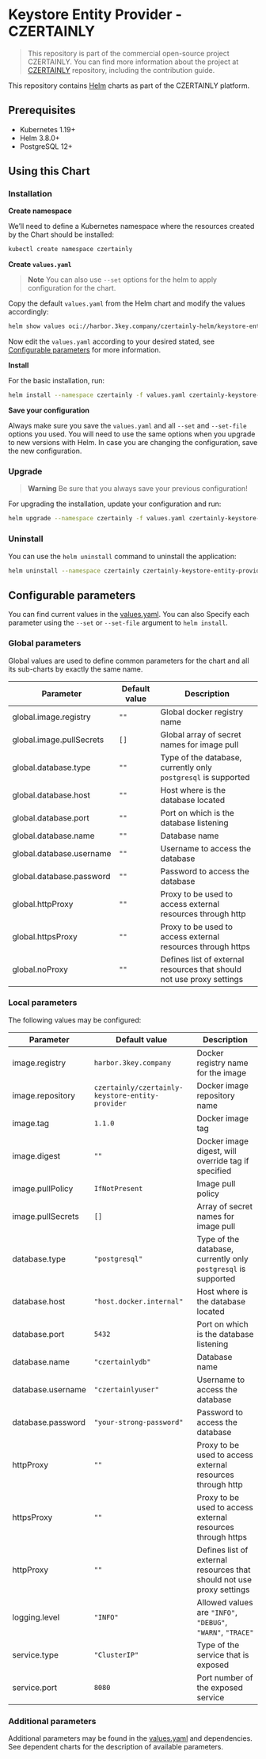 # Keystore Entity Provider - CZERTAINLY

> This repository is part of the commercial open-source project CZERTAINLY. You can find more information about the project at [CZERTAINLY](https://github.com/3KeyCompany/CZERTAINLY) repository, including the contribution guide.

This repository contains [Helm](https://helm.sh/) charts as part of the CZERTAINLY platform.

## Prerequisites
- Kubernetes 1.19+
- Helm 3.8.0+
- PostgreSQL 12+

## Using this Chart

### Installation

**Create namespace**

We’ll need to define a Kubernetes namespace where the resources created by the Chart should be installed:
```bash
kubectl create namespace czertainly
```

**Create `values.yaml`**

> **Note**
> You can also use `--set` options for the helm to apply configuration for the chart.

Copy the default `values.yaml` from the Helm chart and modify the values accordingly:
```bash
helm show values oci://harbor.3key.company/czertainly-helm/keystore-entity-provider > values.yaml
```
Now edit the `values.yaml` according to your desired stated, see [Configurable parameters](#configurable-parameters) for more information.

**Install**

For the basic installation, run:
```bash
helm install --namespace czertainly -f values.yaml czertainly-keystore-entity-provider oci://harbor.3key.company/czertainly-helm/keystore-entity-provider
```

**Save your configuration**

Always make sure you save the `values.yaml` and all `--set` and `--set-file` options you used. You will need to use the same options when you upgrade to new versions with Helm. In case you are changing the configuration, save the new configuration.

### Upgrade

> **Warning**
> Be sure that you always save your previous configuration!

For upgrading the installation, update your configuration and run:
```bash
helm upgrade --namespace czertainly -f values.yaml czertainly-keystore-entity-provider oci://harbor.3key.company/czertainly-helm/keystore-entity-provider
```

### Uninstall

You can use the `helm uninstall` command to uninstall the application:
```bash
helm uninstall --namespace czertainly czertainly-keystore-entity-provider
```

## Configurable parameters

You can find current values in the [values.yaml](values.yaml).
You can also Specify each parameter using the `--set` or `--set-file` argument to `helm install`.

### Global parameters

Global values are used to define common parameters for the chart and all its sub-charts by exactly the same name.

| Parameter                | Default value | Description                                                           |
|--------------------------|---------------|-----------------------------------------------------------------------|
| global.image.registry    | `""`          | Global docker registry name                                           |
| global.image.pullSecrets | `[]`          | Global array of secret names for image pull                           |
| global.database.type     | `""`          | Type of the database, currently only `postgresql` is supported        |
| global.database.host     | `""`          | Host where is the database located                                    |
| global.database.port     | `""`          | Port on which is the database listening                               |
| global.database.name     | `""`          | Database name                                                         |
| global.database.username | `""`          | Username to access the database                                       |
| global.database.password | `""`          | Password to access the database                                       |
| global.httpProxy         | `""`          | Proxy to be used to access external resources through http            |
| global.httpsProxy        | `""`          | Proxy to be used to access external resources through https           |
| global.noProxy           | `""`          | Defines list of external resources that should not use proxy settings |

### Local parameters

The following values may be configured:

| Parameter         | Default value                                    | Description                                                           |
|-------------------|--------------------------------------------------|-----------------------------------------------------------------------|
| image.registry    | `harbor.3key.company`                            | Docker registry name for the image                                    |
| image.repository  | `czertainly/czertainly-keystore-entity-provider` | Docker image repository name                                          |
| image.tag         | `1.1.0`                                          | Docker image tag                                                      |
| image.digest      | `""`                                             | Docker image digest, will override tag if specified                   |
| image.pullPolicy  | `IfNotPresent`                                   | Image pull policy                                                     |
| image.pullSecrets | `[]`                                             | Array of secret names for image pull                                  |
| database.type     | `"postgresql"`                                   | Type of the database, currently only `postgresql` is supported        |
| database.host     | `"host.docker.internal"`                         | Host where is the database located                                    |
| database.port     | `5432`                                           | Port on which is the database listening                               |
| database.name     | `"czertainlydb"`                                 | Database name                                                         |
| database.username | `"czertainlyuser"`                               | Username to access the database                                       |
| database.password | `"your-strong-password"`                         | Password to access the database                                       |
| httpProxy         | `""`                                             | Proxy to be used to access external resources through http            |
| httpsProxy        | `""`                                             | Proxy to be used to access external resources through https           |
| httpProxy         | `""`                                             | Defines list of external resources that should not use proxy settings |
| logging.level     | `"INFO"`                                         | Allowed values are `"INFO"`, `"DEBUG"`, `"WARN"`, `"TRACE"`           |
| service.type      | `"ClusterIP"`                                    | Type of the service that is exposed                                   |
| service.port      | `8080`                                           | Port number of the exposed service                                    |

### Additional parameters

Additional parameters may be found in the [values.yaml](values.yaml) and dependencies.
See dependent charts for the description of available parameters.